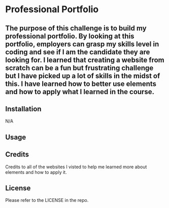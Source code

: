 # Professional Portfolio

## The purpose of this challenge is to build my professional portfolio. By looking at this portfolio, employers can grasp my skills level in coding and see if I am the candidate they are looking for. I learned that creating a website from scratch can be a fun but frustrating challenge but I have picked up a lot of skills in the midst of this. I have learned how to better use elements and how to apply what I learned in the course.

## Installation

N/A

## Usage


## Credits

Credits to all of the websites I visted to help me learned more about elements and how to apply it.

## License
Please refer to the LICENSE in the repo.